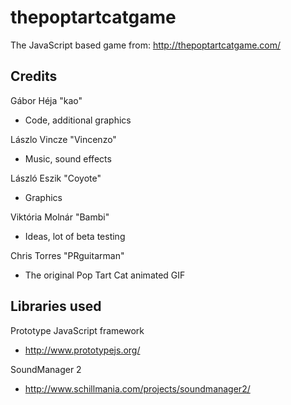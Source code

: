 thepoptartcatgame
=================

The JavaScript based game from: http://thepoptartcatgame.com/


Credits
-------

Gábor Héja "kao"
  * Code, additional graphics 

Lászlo Vincze "Vincenzo"
  * Music, sound effects 

László Eszik "Coyote"
  * Graphics

Viktória Molnár "Bambi"
  * Ideas, lot of beta testing 

Chris Torres "PRguitarman"
  * The original Pop Tart Cat animated GIF 


Libraries used
--------------

Prototype JavaScript framework
  * http://www.prototypejs.org/

SoundManager 2
  * http://www.schillmania.com/projects/soundmanager2/
